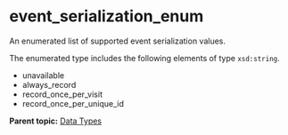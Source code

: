 # event\_serialization\_enum

An enumerated list of supported event serialization values.

The enumerated type includes the following elements of type `xsd:string`.

-   unavailable
-   always\_record
-   record\_once\_per\_visit
-   record\_once\_per\_unique\_id

**Parent topic:** [Data Types](../data_types/c_datatypes.md)

